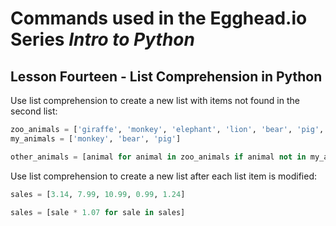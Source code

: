 # Commands used in the Egghead.io Series *Intro to Python*
## Lesson Fourteen - List Comprehension in Python

Use list comprehension to create a new list with items not found in the second list:

```python
zoo_animals = ['giraffe', 'monkey', 'elephant', 'lion', 'bear', 'pig', 'horse', 'aardvark']
my_animals = ['monkey', 'bear', 'pig']

other_animals = [animal for animal in zoo_animals if animal not in my_animals]
```

Use list comprehension to create a new list after each list item is modified:

```python
sales = [3.14, 7.99, 10.99, 0.99, 1.24]

sales = [sale * 1.07 for sale in sales]
```
